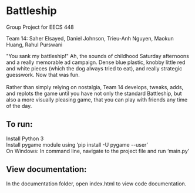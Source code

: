 # Battleship
Group Project for EECS 448

<h>Team 14: Saher Elsayed, Daniel Johnson, Trieu-Anh Nguyen, Maokun Huang, Rahul Purswani<h>
    
"You sank my battleship!" Ah, the sounds of childhood Saturday afternoons and a really memorable ad campaign. Dense blue plastic, knobby little red and white pieces (which the dog always tried to eat), and really strategic guesswork. Now that was fun.
<br><br>Rather than simply relying on nostalgia, Team 14 develops, tweaks, adds, and replots the game until you have not only the standard Battleship, but also a more visually pleasing game, that you can play with friends any time of the day. 
## To run:
Install Python 3
<br>Install pygame module using ‘pip install -U pygame --user’
<br>On Windows: In command line, navigate to the project file and run ‘main.py'
## View documentation:
In the documentation folder, open index.html to view code documentation.

